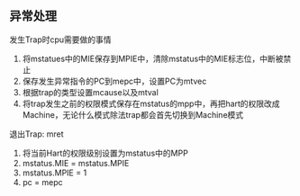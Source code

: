 



## 异常处理

发生Trap时cpu需要做的事情

1. 将mstatues中的MIE保存到MPIE中，清除mstatus中的MIE标志位，中断被禁止
2. 保存发生异常指令的PC到mepc中，设置PC为mtvec
3. 根据trap的类型设置mcause以及mtval
4. 将trap发生之前的权限模式保存在mstatus的mpp中，再把hart的权限改成Machine，无论什么模式除法trap都会首先切换到Machine模式

退出Trap: mret

1. 将当前Hart的权限级别设置为mstatus中的MPP
2. mstatus.MIE = mstatus.MPIE
3. mstatus.MPIE = 1
4. pc = mepc

